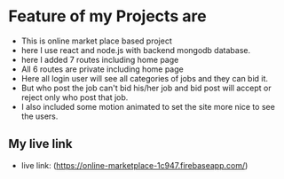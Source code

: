 # Feature of my Projects are
- This is online market place based project
- here I use react and node.js with backend mongodb database.
- here I added 7 routes including home page
- All 6 routes are private including home page
- Here all login user will see all categories of jobs and they can bid it.
- But who post the job can't bid his/her job and bid post will accept or reject only who post that job.
- I also included some motion animated to set the site more nice to see the users.


## My live link
- live link:  (https://online-marketplace-1c947.firebaseapp.com/)
